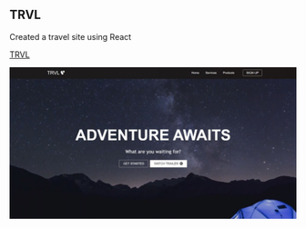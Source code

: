 ## TRVL

Created a travel site using React

<a href='https://trvl-the-world.netlify.app/' target='_blank'>TRVL</a>

<img src='./src/images/capture.jpg' />
